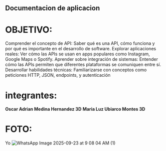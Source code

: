 ## Documentacion de aplicacion

# OBJETIVO:
Comprender el concepto de API: Saber qué es una API, cómo funciona y por qué es importante en el desarrollo de software.
Explorar aplicaciones reales: Ver cómo las APIs se usan en apps populares como Instagram, Google Maps o Spotify.
Aprender sobre integración de sistemas: Entender cómo las APIs permiten que diferentes plataformas se comuniquen entre sí.
Desarrollar habilidades técnicas: Familiarizarse con conceptos como peticiones HTTP, JSON, endpoints, y autenticación

# integrantes:
**Oscar Adrian Medina Hernandez 3D**
**Maria Luz Ubiarco Montes 3D**


# FOTO:


Yo ![WhatsApp Image 2025-09-23 at 9 08 04 AM (1)](https://github.com/user-attachments/assets/e41c28b6-6f73-4965-9d85-53e7ba798e0e)

